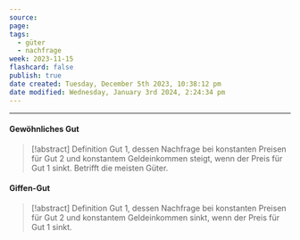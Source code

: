 ```yaml
---
source: 
page: 
tags:
  - güter
  - nachfrage
week: 2023-11-15
flashcard: false
publish: true
date created: Tuesday, December 5th 2023, 10:38:12 pm
date modified: Wednesday, January 3rd 2024, 2:24:34 pm
---
```

***
#### Gewöhnliches Gut

> [!abstract] Definition
> Gut 1, dessen Nachfrage bei konstanten Preisen für Gut 2 und konstantem Geldeinkommen steigt, wenn der Preis für Gut 1 sinkt. Betrifft die meisten Güter.

#### Giffen-Gut

> [!abstract] Definition
> Gut 1, dessen Nachfrage bei konstanten Preisen für Gut 2 und konstantem Geldeinkommen sinkt, wenn der Preis für Gut 1 sinkt.

